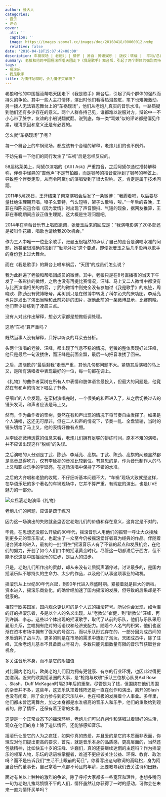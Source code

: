 ```yaml
---
author: 骚大人
categories:
- 音乐
- 评论
cover:
  alt: ''
  caption: ''
  image: https://images.soomal.cc/images/doc/20160418/00060012.webp
  relative: false
date: '2016-04-18T15:07:42+08:00'
description: 车祸现场 | 老炮儿 | 情怀 | 源自：腾讯娱乐 | 版权：转载 |  平均/总评分：10.00/30
summary: 老狼和他的中国摇滚帮唱天团走下《我是歌手》舞台后，引起了两个群体的强烈而持久的争论。其中一些人主打情怀，演出时他们看得热泪盈眶，笔下也难掩激动。另一拨人无法容忍舞台上的“车祸现场”，他们从老炮儿真实的音乐水准，一路质疑到他们还有多少存在的意义……
tags:
- 摇滚乐
- 我是歌手
title: 为情怀呐喊时，会为情怀买单吗？
---
```


老狼和他的中国摇滚帮唱天团走下《我是歌手》舞台后，引起了两个群体的强烈而持久的争论。其中一些人主打情怀，演出时他们看得热泪盈眶，笔下也难掩激动。另一拨人无法容忍舞台上的“车祸现场”，他们从老炮儿真实的音乐水准，一路质疑到他们还有多少存在的意义。两个人群各持己见，谁都难以说服对方，辩论中一不小心带了脏字，友谊的小船说翻就翻。说到底，每一类“骂娘”似的评论都是偏见作祟，理清原因和意义还是有必要的。

怎么就“车祸现场”了呢？

每一个舞台上的车祸现场，都应该有个合理的解释，老炮儿们的也不例外。

不妨先看一下他们的同行发生了“车祸”后是怎样反应的。

58届格莱美上，阿黛尔演唱的《All I Ask》严重跑音，之后阿黛尔通过推特解释称，伴奏中怪异的“吉他声”不是节拍器，而是钢琴的拾音麦掉到了钢琴的琴弦上，导致整个伴奏走形，从而令阿黛尔的演唱受到了很大影响。这，肯定是属于技术问题。

2011年5月28日，王菲结束了南京演唱会后发了一条微博：“我脚着吧，以后要尽量杜绝生理期开唱，嗓子么亚特，气么短特，架子么散特，唉。”一年后的春晚，王菲在和陈奕迅合唱《因为爱情》时出现了声音颤抖、气短的现象，据网友推算，王菲在春晚期间应该正值生理期。这大概是生理问题吧。

2014年在草莓音乐节上唱歌跑调，张曼玉后来的回应是：“我演电影演了20多部还是被叫作花瓶，唱歌也请给我20次机会。”

作为三人中唯一一位业余歌手，张曼玉很坦然的承认了自己的走音是演唱水准的问题，她甚至很准确的找到了“勤能补拙”这个要点，即便张曼玉之后几乎没再以歌手的身份登上过大舞台。

而在《我是歌手》的舞台上唱车祸后，“天团”的成员们怎么说？

我为此翻遍了老狼和帮唱团成员的微博。其中，老狼只是在8号直播夜的当天下午发了一条彩排的微博，之后也没有再提比赛情况，汪峰、马上又二人微博中都没有与比赛演唱相关的内容，丁武的微博中则完全没有参加过《我是歌手》的痕迹，周晓欧、陈劲没有微博帐号，栾树则只是在微博中转发了科尔沁夫的庆功图。李延亮也只是发出了演出当晚和此前彩排的图片，据他此前的一条微博显示，比赛前晚，他们至少排练到了凌晨三点。

没有人对此作出解释，想必大家都是想做低调处理。

这场“车祸”算严重吗？

既然当事人没有解释，只好以听众的耳朵去分析。

头两个演唱的老狼、汪峰，都出现了气息不稳的情况，老狼的整体表现好过汪峰，他只是最后一句没搂住，而汪峰是前面全飘，最后一句把音准搂了回来。

之后，周晓欧的“最后剩我”走音严重，其他几句都问题不大。紧随其后演唱的马上又，是所有演唱者中表现最好的一位，每一句都在调上。

《礼物》的曲作者栾树在所有人中表情和肢体语言最投入，但最大的问题是，他竟然在有和声的情况下唱乱了节奏。

仔细听的人会发现，在栾树演唱完时，一个很美的和声进入了，从之后切换过去的镜头发现，和声者应该是马上又。

然而，作为曲作者的栾树，竟然在有和声出现的情况下将节奏自由发挥了。如果是个人演唱，这还无可厚非，但在二人和声的情况下，节奏一乱、全盘皆输，当时的镜头切给了马上又，他的表情好像有点懵。

从李延亮微博透露的信息来看，老炮儿们拥有足够的排练时间，原本不难的演唱，并不应该出现这样“脱线”的失误。

之后演唱的人分别是丁武、陈劲、李延亮、高旗。丁武、陈劲、高旗的问题显然都是高音显得吃力，仅有李延亮的音准比较到位。有意思的是，作为音乐制作人的马上又和职业乐手的李延亮，在这场演唱中保持了不错的水准。

之后的大齐唱和老狼的收尾，不仔细听基本问题不大。“车祸”现场大致就是这样，在华语乐坛的多个著名的车祸现场中，它并不算严重。有瑕疵的演出，也是LIVE魅力的一部分。

![众摇滚老炮演绎《礼物》](https://images.soomal.cc/images/doc/20160418/00060012.webp)





老炮儿们的问题，应该是疏于练习

因为这一场演出的失败就全盘否定老炮儿们的价值和存在意义，这肯定是不对的。

毕竟，在思想还没那么开放的80年代，摇滚音乐人用他们的振臂一呼让大众接触到更多元的音乐形式，也诞生了一众至今仍被摇滚爱好者尊为经典的作品。伴随着港台资本的进入，最初的一批“野生”摇滚音乐人有了不错的起点和发展机会，在他们的努力，开创了如今人们口中的摇滚黄金时代。尽管这一切都滞后于西方，但不能不说这是中国摇滚乐的进步，是巨大的进步。

只是，老炮儿们所作出的贡献，却从来没有让质疑声消停过。讨论最多的，是国内摇滚乐队不够持久的生命力、太少的作品，以及他们从事这项事业的动机。

摇滚乐从上世纪80年代兴起，到90年代进入鼎盛时期。紧接着就是巨大的断档。资本进入，摇滚乐商业化，的确曾经加速了国内摇滚的发展，但导致的后果却是不健康的。

相较于欧美国家，国内观众更认可的是个人式的摇滚符号。所以你会发现，如今混的好的摇滚乐者，多是以个人的名义出现。从“老教父”崔健，到“新教父”汪峰，再到许巍、李志。这些以个体出现的摇滚歌手，取代了从前的乐队，他们与乐队采用雇用关系，主唱拥有绝对的话语权和经济支配力。随着个人名气的积累，他们也逐渐在资本市场中拥有了强大的号召力。而以乐队形式存在的，一部分因为成员间的矛盾消耗了战斗力，更多的则是在市场的需求中遭到了淘汰，天团成员中，除了汪峰，其余老炮儿基本不具备商业号召力，多数只能凭借数量有限的音乐节获取登台机会。

多关注音乐本身，而不是它的附加值

对比国内老炮儿，欧美老炮儿们因为拥有更健康、有序的行业环境，也因此过得更加滋润。近来的欧美摇滚圈的大事，是“枪炮与玫瑰”乐队三位核心队员Axl Rose 、Slash、Duff McKagan时隔23年后的重聚，尽管是为了钱，但围绕在他们周围的杂音并不多，这些年，这支乐队顶着残阵还是一直在创作和演出，离开的Slash也没有闲着，除了全力参与到蛇穴乐队中，也在积极的发展着个人事业。多年里，他们都未曾远离舞台，加之本身都是水准极高的音乐人和乐手，他们的重聚给到观者的，除了情怀，还保有着正常的水准。

这便是一个正常业态下的摇滚环境，老炮儿们可以靠创作和演唱过着很好的生活，观众在他们的身上除了追忆情怀，还能够感知音乐。

摇滚乐让爱它的人为之疯狂，如果你真的热爱，并且爱的是它的本质而非表面，你理应对他们提出更高的要求，首先，就是音乐本身的品质感，更高层面的，当然还包括精神，比如快五十岁的汪峰、许巍们，真的还要继续迷惘的主题吗？作为摇滚乐的领军人物，乐坛的话语权掌握者，难道不更应该关注公益、环保、教育、政治吗？而不是告诉我们“生活不止眼前的苟且”。你看写出这句歌词的高晓松，身为阿里音乐的董事长，自己拿着一点都不苟且的年薪，还要教导我们去关注诗和田野。

面对有关以上种种的激烈的争论，除了呼吁大家都多一些宽容和理性，也想多嘴问一句为老炮儿挨骂愤愤不平的人们，情怀虽然让你获得了一时的感动，可你会在未来一直为情怀买单吗？